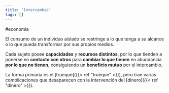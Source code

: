 ```yaml
---
title: "Intercambio"
tags: []
---
```

#economia

El consumo de un individuo aislado se restringe a lo que tenga a su alcance o lo que pueda transformar por sus propios medios.

Cada sujeto posee **capacidades** y **recursos distintos**, por lo que tienden a ponerse en **contacto con otros** para **cambiar lo que tienen** en abundancia **por lo que no tienen**, consiguiendo un **beneficio mutuo** por el intercambio.

La forma primaria es el [trueque]({{< ref "trueque" >}}), pero trae varias complicaciones que desaparecen con la intervención del [dinero]({{< ref "dinero" >}}).
